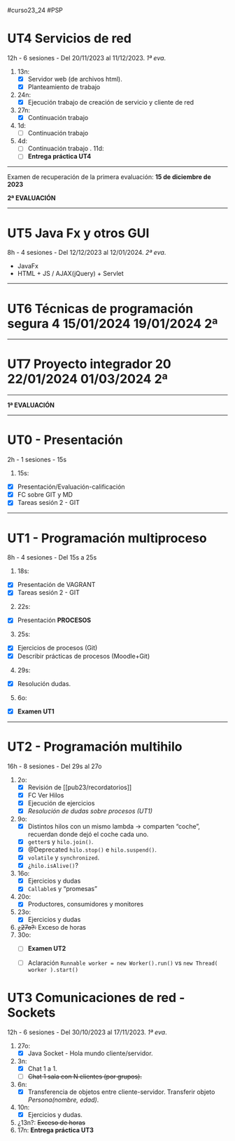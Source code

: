   #curso23_24 #PSP


# UT4 Servicios de red 
12h - 6 sesiones - Del 20/11/2023 al 11/12/2023. *1ª eva*.

1. 13n:
    + [x] Servidor web (de archivos html).
    + [x] Planteamiento de trabajo
2. 24n:
    + [x] Ejecución trabajo de creación de servicio y cliente de red
3. 27n:
    + [x] Continuación trabajo
4. 1d:
    + [ ] Continuación trabajo
5. 4d:
    + [ ] Continuación trabajo
. 11d:
    + [ ] **Entrega práctica UT4**
---

Examen de recuperación de la primera evaluación: **15 de diciembre de 2023**
 

**2ª EVALUACIÓN**

---
# UT5 Java Fx y otros GUI
8h - 4 sesiones - Del 12/12/2023 al 12/01/2024. *2ª eva*.

+ JavaFx
+ HTML + JS / AJAX(jQuery) + Servlet

---
# UT6 Técnicas de programación segura 4 15/01/2024 19/01/2024 2ª

---
# UT7 Proyecto integrador 20 22/01/2024 01/03/2024 2ª


---
**1ª EVALUACIÓN**

---

# UT0 - Presentación
2h - 1 sesiones - 15s

1. 15s:
  * [x] Presentación/Evaluación-calificación
  * [x] FC sobre GIT y MD
  * [x] Tareas sesión 2 - GIT
  
---

# UT1 - Programación multiproceso 
8h - 4 sesiones - Del 15s a 25s

1. 18s:
  * [x] Presentación de VAGRANT
  * [x] Tareas sesión 2 - GIT
  
2. 22s:
  * [x] Presentación **PROCESOS**

3. 25s:
  * [x] Ejercicios de procesos (Git)
  * [x] Describir prácticas de procesos (Moodle+Git)

4. 29s:
  * [x] Resolución dudas.
  
5. 6o:
  + [x] **Examen UT1**


---
# UT2 - Programación multihilo 
16h - 8 sesiones - Del 29s al 27o

1. 2o:
    + [x] Revisión de [[pub23/recordatorios]]
    * [x] FC Ver Hilos
    * [x] Ejecución de ejercicios
    * [x] *Resolución de dudas sobre procesos (UT1)*
  
2. 9o:
    + [x] Distintos hilos con un mismo lambda -> comparten “coche”, recuerdan donde dejó el coche cada uno.
    + [x] `getter`s y `hilo.join()`.
    + [x] @Deprecated `hilo.stop()` e `hilo.suspend()`.
    + [x] `volatile` y `synchronized`.
    + [x] ¿`hilo.isAlive()`?
3. 16o:
    + [x] Ejercicios y dudas
    + [x] `Callable`s y “promesas”
4. 20o:
    + [x] Productores, consumidores y monitores
5. 23o:
    + [x] Ejercicios y dudas
6. ~~¿27o?:~~ Exceso de horas
7. 30o:
    * [ ] **Examen UT2**
    * [ ] Aclaración `Runnable worker = new Worker().run()` vs `new Thread( worker ).start()`


# UT3 Comunicaciones de red - Sockets 
12h - 6 sesiones - Del 30/10/2023 al 17/11/2023. *1ª eva*.

1. 27o:
    + [x] Java Socket - Hola mundo cliente/servidor.
2. 3n:
    + [x] Chat 1 a 1.
    + [ ] ~~Chat 1 sala con N clientes (por grupos).~~
3. 6n:
    + [x] Transferencia de objetos entre cliente-servidor. Transferir objeto *Persona(nombre, edad)*.
4. 10n:
    + [x] Ejercicios y dudas.
5. ¿13n?: ~~Exceso de horas~~
6. 17n: **Entrega práctica UT3**